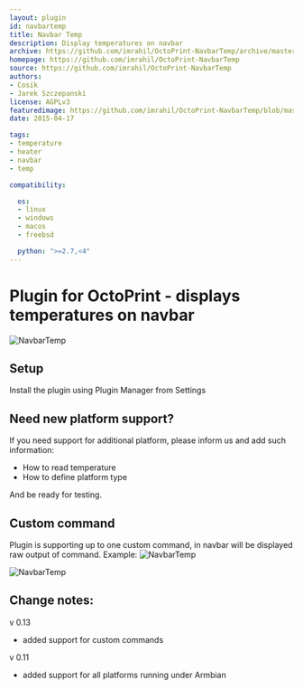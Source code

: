 ```yaml
---
layout: plugin
id: navbartemp
title: Navbar Temp
description: Display temperatures on navbar
archive: https://github.com/imrahil/OctoPrint-NavbarTemp/archive/master.zip
homepage: https://github.com/imrahil/OctoPrint-NavbarTemp
source: https://github.com/imrahil/OctoPrint-NavbarTemp
authors:
- Cosik
- Jarek Szczepanski
license: AGPLv3
featuredimage: https://github.com/imrahil/OctoPrint-NavbarTemp/blob/master/images/navbar.png?raw=true
date: 2015-04-17

tags:
- temperature
- heater
- navbar
- temp

compatibility:

  os:
  - linux
  - windows
  - macos
  - freebsd

  python: ">=2.7,<4"
---
```


# Plugin for OctoPrint - displays temperatures on navbar

![NavbarTemp](https://github.com/imrahil/OctoPrint-NavbarTemp/blob/master/images/navbar.png?raw=true)


## Setup

Install the plugin using Plugin Manager from Settings

## Need new platform support?
If you need support for additional platform, please inform us and add such information:
* How to read temperature
* How to define platform type

And be ready for testing.

## Custom command
Plugin is supporting up to one custom command, in navbar will be displayed raw output
of command.
Example:
![NavbarTemp](https://github.com/imrahil/OctoPrint-NavbarTemp/blob/master/images/custom_cmd_cfg1.png?raw=true)

![NavbarTemp](https://github.com/imrahil/OctoPrint-NavbarTemp/blob/master/images/custom_cmd_bar1.png?raw=true)


## Change notes:
v 0.13
- added support for custom commands

v 0.11
- added support for all platforms running under Armbian
